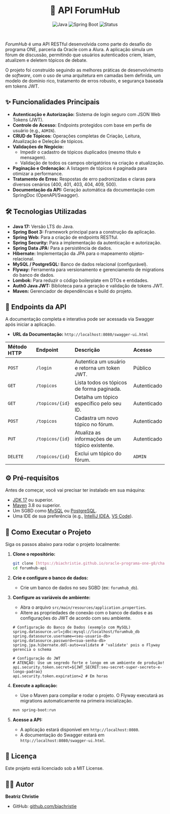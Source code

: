 <h1 align="center"> 📝 API ForumHub </h1>

<div align="center">

![Java](https://img.shields.io/badge/Java-17-blue) ![Spring Boot](https://img.shields.io/badge/Spring_Boot-3.x-green) ![Status](https://img.shields.io/badge/Status-Em_Desenvolvimento-yellow)

</div>
<br>

*ForumHub* é uma API RESTful desenvolvida como parte do desafio do programa ONE, parceria da Oracle com  a Alura. A aplicação simula um fórum de discussão, permitindo que usuários autenticados criem, leiam, atualizem e deletem tópicos de debate.

O projeto foi construído seguindo as melhores práticas de desenvolvimento de *software*, com o uso de uma arquitetura em camadas bem definida, um modelo de domínio rico, tratamento de erros robusto, e segurança baseada em tokens JWT.

## ✨ Funcionalidades Principais

* **Autenticação e Autorização:** Sistema de login seguro com JSON Web Tokens (JWT).
* **Controle de Acesso:** Endpoints protegidos com base em perfis de usuário (e.g., `ADMIN`).
* **CRUD de Tópicos:** Operações completas de Criação, Leitura, Atualização e Deleção de tópicos.
* **Validações de Negócio:**
    * Impedir o cadastro de tópicos duplicados (mesmo título e mensagem).
    * Validação de todos os campos obrigatórios na criação e atualização.
* **Paginação e Ordenação:** A listagem de tópicos é paginada para otimizar a performance.
* **Tratamento de Erros:** Respostas de erro padronizadas e claras para diversos cenários (400, 401, 403, 404, 409, 500).
* **Documentação da API:** Geração automática da documentação com SpringDoc (OpenAPI/Swagger).

## 🛠️ Tecnologias Utilizadas

* **Java 17:** Versão LTS do Java.
* **Spring Boot 3:** Framework principal para a construção da aplicação.
* **Spring Web:** Para a criação de endpoints RESTful.
* **Spring Security:** Para a implementação da autenticação e autorização.
* **Spring Data JPA:** Para a persistência de dados.
* **Hibernate:** Implementação da JPA para o mapeamento objeto-relacional.
* **MySQL / PostgreSQL:** Banco de dados relacional (configurável).
* **Flyway:** Ferramenta para versionamento e gerenciamento de migrations do banco de dados.
* **Lombok:** Para reduzir o código boilerplate em DTOs e entidades.
* **Auth0 Java JWT:** Biblioteca para a geração e validação de tokens JWT.
* **Maven:** Gerenciador de dependências e build do projeto.

## 📍 Endpoints da API

A documentação completa e interativa pode ser acessada via Swagger após iniciar a aplicação.

-   **URL da Documentação:** `http://localhost:8080/swagger-ui.html`

| Método HTTP | Endpoint                        | Descrição                                         | Acesso       |
| :---------- | :------------------------------ | :-------------------------------------------------- | :----------- |
| `POST`      | `/login`                        | Autentica um usuário e retorna um token JWT.        | Público      |
| `GET`       | `/topicos`                      | Lista todos os tópicos de forma paginada.           | Autenticado  |
| `GET`       | `/topicos/{id}`                 | Detalha um tópico específico pelo seu ID.           | Autenticado  |
| `POST`      | `/topicos`                      | Cadastra um novo tópico no fórum.                   | Autenticado  |
| `PUT`       | `/topicos/{id}`                 | Atualiza as informações de um tópico existente.     | Autenticado  |
| `DELETE`    | `/topicos/{id}`                 | Exclui um tópico do fórum.                          | `ADMIN`      |


## ⚙️ Pré-requisitos

Antes de começar, você vai precisar ter instalado em sua máquina:
* [JDK 17](https://www.oracle.com/java/technologies/javase/jdk17-archive-downloads.html) ou superior.
* [Maven](https://maven.apache.org/download.cgi) 3.8 ou superior.
* Um SGBD como [MySQL](https://dev.mysql.com/downloads/mysql/) ou [PostgreSQL](https://www.postgresql.org/download/).
* Uma IDE de sua preferência (e.g., [IntelliJ IDEA](https://www.jetbrains.com/idea/), [VS Code](https://code.visualstudio.com/)).

## 🚀 Como Executar o Projeto

Siga os passos abaixo para rodar o projeto localmente:

1.  **Clone o repositório:**
    ```bash
    git clone [https://biachristie.github.io/oracle-programa-one-g8/challenge-forum-hub](https://biachristie.github.io/oracle-programa-one-g8/challenge-forum-hub)
    cd forumhub-api
    ```

2.  **Crie e configure o banco de dados:**
    * Crie um banco de dados no seu SGBD (ex: `forumhub_db`).

3.  **Configure as variáveis de ambiente:**
    * Abra o arquivo `src/main/resources/application.properties`.
    * Altere as propriedades de conexão com o banco de dados e as configurações do JWT de acordo com seu ambiente.

    ```properties
    # Configuração do Banco de Dados (exemplo com MySQL)
    spring.datasource.url=jdbc:mysql://localhost/forumhub_db
    spring.datasource.username=<seu-usuario-db>
    spring.datasource.password=<sua-senha-db>
    spring.jpa.hibernate.ddl-auto=validate # 'validate' pois o Flyway gerencia o schema

    # Configuração do JWT
    # ATENÇÃO: Use um segredo forte e longo em um ambiente de produção!
    api.security.token.secret=${JWT_SECRET:seu-secret-super-secreto-e-longo-padrao}
    api.security.token.expiration=2 # Em horas
    ```

4.  **Execute a aplicação:**
    * Use o Maven para compilar e rodar o projeto. O Flyway executará as migrations automaticamente na primeira inicialização.
    ```bash
    mvn spring-boot:run
    ```

5.  **Acesse a API:**
    * A aplicação estará disponível em `http://localhost:8080`.
    * A documentação do Swagger estará em `http://localhost:8080/swagger-ui.html`.


## 📃 Licença

Este projeto está licenciado sob a MIT License.


## 👨‍💻 Autor

**Beatriz Christie**

* GitHub: [github.com/biachristie](https://github.com/biachristie)